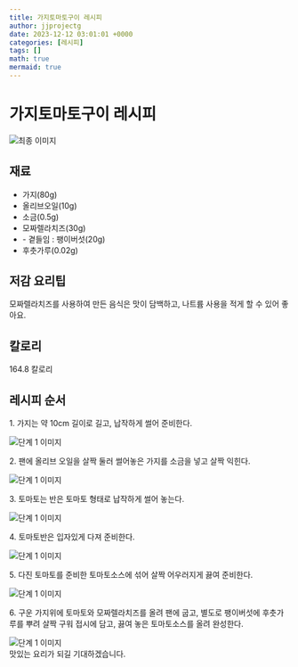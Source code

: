 ```yaml
---
title: 가지토마토구이 레시피
author: jjprojectg
date: 2023-12-12 03:01:01 +0000
categories: [레시피]
tags: []
math: true
mermaid: true
---
```

<meta name="og:type" content="website"/>
<meta charset="UTF-8"/>
<div class="header">
  <h1>가지토마토구이 레시피</h1>
</div>

<div class="container my-4">
  <div class="row">
    <div class="col-12 col-md-6">
      <div class="recipe-image">
        <img src="http://www.foodsafetykorea.go.kr/uploadimg/cook/10_00480_2.png" class="step-image" alt="최종 이미지"/>
      </div>
    </div>
    <div class="col-12 col-md-6">
      <div class="ingredients">
        <h2>재료</h2>
        <ul class="card">
          <li> 가지(80g) </li>
          <li>  올리브오일(10g) </li>
          <li>  소금(0.5g) </li>
          <li> 모짜렐라치즈(30g) </li>
          <li> - 곁들임 : 팽이버섯(20g) </li>
          <li>  후춧가루(0.02g) </li>
</ul>
      </div>
    </div>
    <div class="col-12 col-md-6">
      <div class="ingredients">
        <h2>저감 요리팁</h2>
        <div class="card"> 
          <p>
            모짜렐라치즈를 사용하여 만든 음식은 맛이 담백하고, 나트륨 사용을 적게 할 수 있어 좋아요.
          </p>
        </div>
      </div>
      <div class="ingredients">
        <h2>칼로리</h2>
        <div class="card"> 
          <p>
            164.8 칼로리
          </p>
        </div>
      </div>
    </div>
  </div>

  <h2 class="my-4">레시피 순서</h2>
  <div class="card recipe-card">
    <div class="card-body recipe-step">
      <p class="card-text step-description">1. 가지는 약 10cm 길이로 길고, 납작하게
썰어 준비한다.</p>
      <img src="http://www.foodsafetykorea.go.kr/uploadimg/cook/20_00480_1.png" alt="단계 1 이미지" class="step-image"/>
    </div>
  </div>
  <div class="card recipe-card">
    <div class="card-body recipe-step">
      <p class="card-text step-description">2. 팬에 올리브 오일을 살짝 둘러 썰어놓은
가지를 소금을 넣고 살짝 익힌다.</p>
      <img src="http://www.foodsafetykorea.go.kr/uploadimg/cook/20_00480_2.png" alt="단계 1 이미지" class="step-image"/>
    </div>
  </div>
  <div class="card recipe-card">
    <div class="card-body recipe-step">
      <p class="card-text step-description">3. 토마토는 반은 토마토 형태로 납작하게
썰어 놓는다.</p>
      <img src="http://www.foodsafetykorea.go.kr/uploadimg/cook/20_00480_3.png" alt="단계 1 이미지" class="step-image"/>
    </div>
  </div>
  <div class="card recipe-card">
    <div class="card-body recipe-step">
      <p class="card-text step-description">4. 토마토반은 입자있게 다져 준비한다.</p>
      <img src="http://www.foodsafetykorea.go.kr/uploadimg/cook/20_00480_4.png" alt="단계 1 이미지" class="step-image"/>
    </div>
  </div>
  <div class="card recipe-card">
    <div class="card-body recipe-step">
      <p class="card-text step-description">5. 다진 토마토를 준비한 토마토소스에
섞어 살짝 어우러지게 끓여 준비한다.</p>
      <img src="http://www.foodsafetykorea.go.kr/uploadimg/cook/20_00480_5.png" alt="단계 1 이미지" class="step-image"/>
    </div>
  </div>
  <div class="card recipe-card">
    <div class="card-body recipe-step">
      <p class="card-text step-description">6. 구운 가지위에 토마토와 모짜렐라치즈를
올려 팬에 굽고, 별도로 팽이버섯에
후춧가루를 뿌려 살짝 구워 접시에 담고,
끓여 놓은 토마토소스를 올려 완성한다.</p>
      <img src="http://www.foodsafetykorea.go.kr/uploadimg/cook/20_00480_6.png" alt="단계 1 이미지" class="step-image"/>
    </div>
  </div>

</div>
맛있는 요리가 되길 기대하겠습니다.
